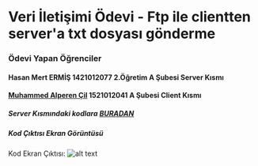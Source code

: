 # Veri İletişimi Ödevi - Ftp ile clientten server'a txt dosyası gönderme

### Ödevi Yapan Öğrenciler

#### Hasan Mert ERMİŞ 1421012077 2.Öğretim A Şubesi Server Kısmı
#### [Muhammed Alperen Çil](https://github.com/alperencil/veri_iletisimi_client) 1521012041 A Şubesi Client Kısmı

##### Server Kısmındaki kodlara [BURADAN](https://github.com/Hasanmert32/veri_iletisimi_server/blob/master/Server/Server/Program.cs)

##### Kod Çıktısı Ekran Görüntüsü
Kod Ekran Çıktısı: 
![alt text](https://github.com/Hasanmert32/veri_iletisimi_server/blob/master/server.png "Kodun Ekran Çıktısı")